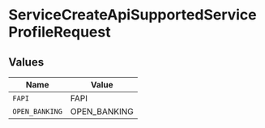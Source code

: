 # ServiceCreateApiSupportedServiceProfileRequest


## Values

| Name           | Value          |
| -------------- | -------------- |
| `FAPI`         | FAPI           |
| `OPEN_BANKING` | OPEN_BANKING   |